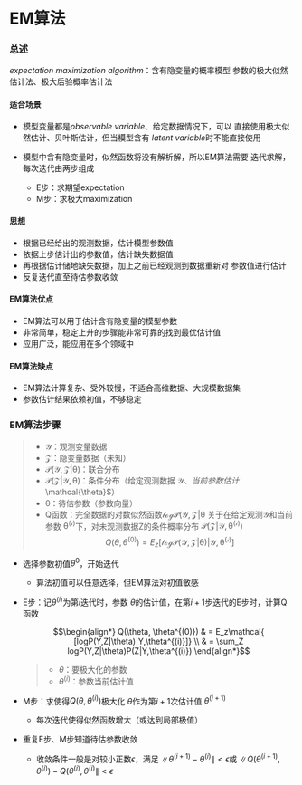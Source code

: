 #	EM算法

###	总述

*expectation maximization algorithm*：含有隐变量的概率模型
参数的极大似然估计法、极大后验概率估计法

####	适合场景

-	模型变量都是*observable variable*、给定数据情况下，可以
	直接使用极大似然估计、贝叶斯估计，但当模型含有
	*latent variable*时不能直接使用

-	模型中含有隐变量时，似然函数将没有解析解，所以EM算法需要
	迭代求解，每次迭代由两步组成
	-	E步：求期望expectation
	-	M步：求极大maximization

####	思想

-	根据已经给出的观测数据，估计模型参数值
-	依据上步估计出的参数值，估计缺失数据值
-	再根据估计储地缺失数据，加上之前已经观测到数据重新对
	参数值进行估计
-	反复迭代直至待估参数收敛

####	EM算法优点

-	EM算法可以用于估计含有隐变量的模型参数
-	非常简单，稳定上升的步骤能非常可靠的找到最优估计值
-	应用广泛，能应用在多个领域中

####	EM算法缺点

-	EM算法计算复杂、受外较慢，不适合高维数据、大规模数据集
-	参数估计结果依赖初值，不够稳定

###	EM算法步骤

> - $\mathcal{Y}$：观测变量数据
> - $\mathcal{Z}$：隐变量数据（未知）
> - $\mathcal{P(Y,Z|\theta)}$：联合分布
> - $\mathcal{P(Z|Y,\theta)}$：条件分布（给定观测数据
	$\mathcal{Y}$$、当前参数估计$\mathcal{\theta}$）
> - $\mathcal{\theta}$：待估参数（参数向量）
> - Q函数：完全数据的对数似然函数$\mathcal{logP(Y,Z|\theta}$
	关于在给定观测$\mathcal{Y}$和当前参数
	$\mathcal{\theta^{(i)}}$下，对未观测数据Z的条件概率分布
	$\mathcal{P(Z|Y,\theta^{(i)})}$
	$$
	Q(\theta, \theta^{(0)}) = E_z\mathcal{
		[logP(Y,Z|\theta)|Y,\theta^{(i)}]}
	$$

-	选择参数初值$\theta^{0}$，开始迭代

	-	算法初值可以任意选择，但EM算法对初值敏感

-	E步：记$\theta^{(i)}$为第$i$迭代时，参数
	$\theta$的估计值，在第$i+1$步迭代的E步时，计算Q函数

	$$\begin{align*}
	Q(\theta, \theta^{(0)}) & = E_z\mathcal{
		[logP(Y,Z|\theta)|Y,\theta^{(i)}]} \\
		& = \sum_Z logP(Y,Z|\theta)P(Z|Y,\theta^{(i)})
	\end{align*}$$

	> - $\theta$：要极大化的参数
	> - $\theta^{(i)}$：参数当前估计值

-	M步：求使得$Q(\theta, \theta^{(i)})$极大化
	$\theta$作为第$i+1$次估计值
	$\theta^{(i+1)}$

	-	每次迭代使得似然函数增大（或达到局部极值）

-	重复E步、M步知道待估参数收敛

	-	收敛条件一般是对较小正数$\epsilon$，满足
		$\|\theta^{(i+1)} - \theta^{(i)}\| < \epsilon$或
		$\|Q(\theta^{(i+1)},\theta^{(i)}) - Q(\theta^{(i)},\theta^{(i)}\| < \epsilon$








